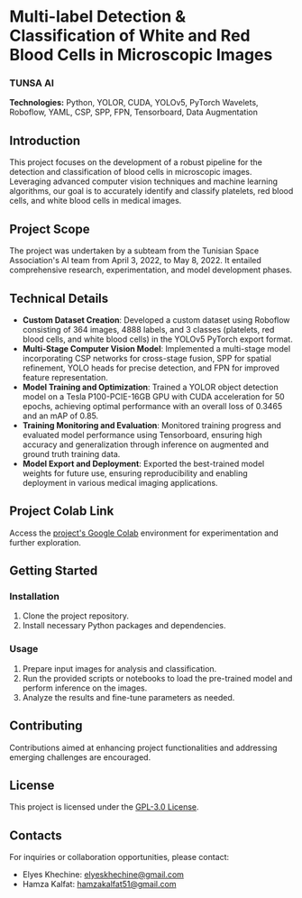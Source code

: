 # Multi-label Detection & Classification of White and Red Blood Cells in Microscopic Images

### TUNSA AI

**Technologies:** Python, YOLOR, CUDA, YOLOv5, PyTorch Wavelets, Roboflow, YAML, CSP, SPP, FPN, Tensorboard, Data Augmentation

## Introduction

This project focuses on the development of a robust pipeline for the detection and classification of blood cells in microscopic images. Leveraging advanced computer vision techniques and machine learning algorithms, our goal is to accurately identify and classify platelets, red blood cells, and white blood cells in medical images.

## Project Scope

The project was undertaken by a subteam from the Tunisian Space Association's AI team from April 3, 2022, to May 8, 2022. It entailed comprehensive research, experimentation, and model development phases.

## Technical Details

- **Custom Dataset Creation**: Developed a custom dataset using Roboflow consisting of 364 images, 4888 labels, and 3 classes (platelets, red blood cells, and white blood cells) in the YOLOv5 PyTorch export format.
- **Multi-Stage Computer Vision Model**: Implemented a multi-stage model incorporating CSP networks for cross-stage fusion, SPP for spatial refinement, YOLO heads for precise detection, and FPN for improved feature representation.
- **Model Training and Optimization**: Trained a YOLOR object detection model on a Tesla P100-PCIE-16GB GPU with CUDA acceleration for 50 epochs, achieving optimal performance with an overall loss of 0.3465 and an mAP of 0.85.
- **Training Monitoring and Evaluation**: Monitored training progress and evaluated model performance using Tensorboard, ensuring high accuracy and generalization through inference on augmented and ground truth training data.
- **Model Export and Deployment**: Exported the best-trained model weights for future use, ensuring reproducibility and enabling deployment in various medical imaging applications.

## Project Colab Link

Access the [project's Google Colab](https://colab.research.google.com/drive/1mxDiNOHu8rUWUC668QTRF_Y5eRJvdvik) environment for experimentation and further exploration.

## Getting Started

### Installation

1. Clone the project repository.
2. Install necessary Python packages and dependencies.

### Usage

1. Prepare input images for analysis and classification.
2. Run the provided scripts or notebooks to load the pre-trained model and perform inference on the images.
3. Analyze the results and fine-tune parameters as needed.

## Contributing

Contributions aimed at enhancing project functionalities and addressing emerging challenges are encouraged.

## License

This project is licensed under the [GPL-3.0 License](LICENSE).

## Contacts

For inquiries or collaboration opportunities, please contact:

- Elyes Khechine: elyeskhechine@gmail.com
- Hamza Kalfat: hamzakalfat51@gmail.com
